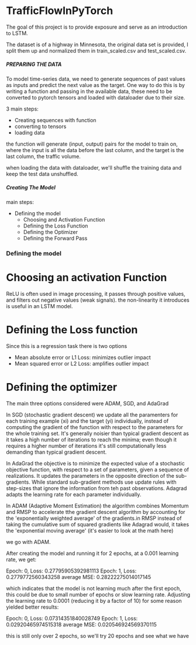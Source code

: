 # TrafficFlowInPyTorch

The goal of this project is to provide exposure and serve as an introduction to LSTM.

The dataset is of a highway in Minnesota, the original data set is provided, I split them up and normalized them in train_scaled.csv and test_scaled.csv.


##### PREPARING THE DATA #####

To model time-series data, we need to generate sequences of past values as inputs and predict the next value as the target.
One way to do this is by writing a function and passing in the available data, these need to be converted to pytorch tensors and loaded with dataloader due to their size.

3 main steps:
- Creating sequences with function
- converting to tensors
- loading data

the function will generate (input, output) pairs for the model to train on, where the input is all the data before the last column, and the target is the last column, the traffic volume. 

when loading the data with dataloader, we'll shuffle the training data and keep the test data unshuffled. 


##### Creating The Model ####

main steps: 
- Defining the model
  - Choosing and Activation Function
  - Defining the Loss Function
  - Defining the Optimizer
  - Defining the Forward Pass


 ### Defining the model ###

# Choosing an activation Function #

ReLU is often used in image processing, it passes through positive values, and filters out negative values (weak signals). the non-linearity it introduces is useful in an LSTM model.

# Defining the Loss function #
 
Since this is a regression task there is two options
  - Mean absolute error or L1 Loss:  minimizes outlier impact
  - Mean squared error or L2 Loss: amplifies outlier impact

# Defining the optimizer #

The main three options considered were ADAM, SGD, and AdaGrad

In SGD (stochastic gradient descent) we update all the paramenters for each training example (xi) and the target (yi) individually, instead of computing the gradient of the function with respect to the parameters for the whole training set. It's generally noisier than typical gradient descent as it takes a high number of iterations to reach the minima; even though it requires a higher number of iterations it's still computationally less demanding than typical gradient descent.  

In AdaGrad the objective is to minimize the expected value of a stochastic objective function, with respect to a set of parameters, given a sequence of realizations. It updates the parameters in the opposite direction of the sub-gradients. While standard sub-gradient methods use update rules with step-sizes that ignore the information from teh past observations. Adagrad adapts the learning rate for each parameter individually. 

In ADAM (Adaptive Moment Estimation) the algorithm combines Momentum and RMSP to accelerate tthe gradient descent algorithm by accounting for the 'exponentially weighted average' of the gradients.in RMSP instead of taking the cumulative sum of squared gradients like Adagrad would, it takes the 'exponential moving average' (it's easier to look at the math here)

we go with ADAM.



After creating the model and running it for 2 epochs, at a 0.001 learning rate, we get:

Epoch: 0, Loss: 0.27795905392981113
Epoch: 1, Loss: 0.2779772560343258
average MSE:  0.28222275014017145

which indicates that the model is not learning much after the first epoch, this could be due to small number of epochs or slow learning rate.
Adjusting the learning rate to 0.0001 (reducing it by a factor of 10) for some reason yielded better results:

Epoch: 0, Loss: 0.07314351840028749
Epoch: 1, Loss: 0.02920465974515318
average MSE:  0.020546924569370115



this is still only over 2 epochs, so we'll try 20 epochs and see what we have



